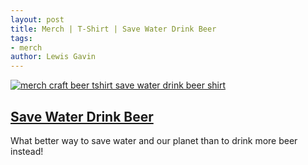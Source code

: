 ```yaml
---
layout: post
title: Merch | T-Shirt | Save Water Drink Beer 
tags:
- merch 
author: Lewis Gavin
---
```


[![merch craft beer tshirt save water drink beer shirt](https://ih0.redbubble.net/image.731105526.4830/rco,mens_premium_t_shirt,mens,x1770,202c38:7ab2cf4283,front-c,180,40,1000,1000-bg,f8f8f8.lite-3u3.jpg)](https://www.redbubble.com/people/lewisdgavin/works/36514830-save-water-drink-beer?asc=u&p=mens-premium-t-shirt)

## [Save Water Drink Beer](https://www.redbubble.com/people/lewisdgavin/works/36514830-save-water-drink-beer?asc=u&p=mens-premium-t-shirt)

What better way to save water and our planet than to drink more beer instead!

